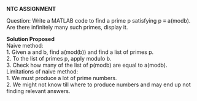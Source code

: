 **NTC ASSIGNMENT**


Question: Write a MATLAB code to find a prime p satisfying p ≡ a(modb). Are
there infinitely many such primes, display it.


**Solution Proposed**  
    Naive method:  
        1. Given a and b, find a(mod(b)) and find a list of primes p.  
        2. To the list of primes p, apply modulo b.  
        3. Check how many of the list of p(modb) are equal to a(modb).  
    Limitations of naive method:  
        1. We must produce a lot of prime numbers.  
        2. We might not know till where to produce numbers and may end up not finding relevant answers.  
